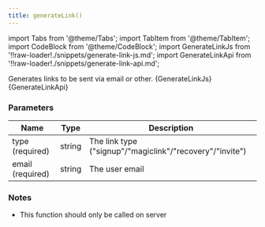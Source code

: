 ```yaml
---
title: generateLink()
---
```


import Tabs from '@theme/Tabs';
import TabItem from '@theme/TabItem';
import CodeBlock from '@theme/CodeBlock';
import GenerateLinkJs from '!!raw-loader!./snippets/generate-link-js.md';
import GenerateLinkApi from '!!raw-loader!./snippets/generate-link-api.md';

Generates links to be sent via email or other. 
<Tabs>
  <TabItem value="javascript" label="Javascript" default>
    <CodeBlock className="language-jsx">
      {GenerateLinkJs}
    </CodeBlock>
  </TabItem>
  <TabItem value="API" label="API">
    <CodeBlock className="language-jsx" title="[POST]">
      {GenerateLinkApi}
    </CodeBlock>
  </TabItem>
</Tabs>

### Parameters
|Name   |Type  |Description       |
|-------|------|------------------|
|type (required)|string|The link type ("signup"/"magiclink"/"recovery"/"invite")|
|email (required)|string|The user email|

### Notes
- This function should only be called on server
